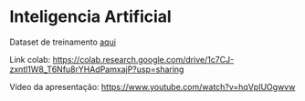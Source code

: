 # Inteligencia Artificial

Dataset de treinamento [aqui](Dataset_Treinamento.csv)

Link colab: https://colab.research.google.com/drive/1c7CJ-zxntl1W8_T6Nfu8rYHAdPamxajP?usp=sharing

Vídeo da apresentação: https://www.youtube.com/watch?v=hqVpIUOgwvw

